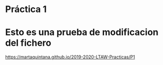 # Práctica 1

Esto es una prueba de modificacion del fichero
==============================================
https://martaquintana.github.io/2019-2020-LTAW-Practicas/P1
